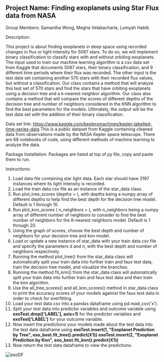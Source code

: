 
## Project Name: Finding exoplanets using Star Flux data from NASA

Group Members: Samantha Wong, Megha Velakacharla, Lumyah Habib

Description: 

This project is about finding exoplanets in deep space using recorded changes in flux
or light intensity for 5087 stars. To do so, we will implement binary classification to classify stars with and without orbiting exoplanets. The input used to train our machine learning algorithm is a csv data set from Kaggle that documents 5087 stars, their binary classification, and 9 different time periods where their flux was recorded. The other input is the test data set containing another 570 stars with their recorded flux values, but without a classification. Our class contains a method that will analyze this test set of 570 stars and find the stars that have orbiting exoplanets using a decision tree and a k-nearest neighbor algorithm. Our class also contains a method that will compare the scores of different depths of the decision tree and number of neighbors considered in the KNN algorithm to find the best parameters for the models. Ultimately, the output will be the test data set with the addition of their binary classification.
  
Data set link: https://www.kaggle.com/keplersmachines/kepler-labelled-time-series-data
This is a public dataset from Kaggle containing cleaned data from observations made by the NASA Kepler space telescope. There are 68 notebooks of code, using different methods of machine learning to analyze the data.

Package Installation:
Packages are listed at top of py file, copy and paste them to run.

Instructions:
1) Load data file containing star light data. Each star should have 3197 instances where its light intensity is recorded. 
2) Load the train data csv file as an instance of the star_data class.
3) Run plot_tree_scores (depths = ), with depths being a numpy array of different depths to help find the best depth for the decision tree model. Default is 1 through 10.
4) Run plot_knn_scores ( n_neighbors = ), with n_neighbors being a numpy array of different number of neighbors to consider to find the best number of neighbors for the K-nearest neighbors model. Default is 1 through 20.
5) Using the graph of scores, choose the best depth and number of neighbors for your decision tree and knn model.
6) Load or update a new instance of star_data with your train data csv file and specify the parameters d and n, with the best depth and number of neighbors respectively. 
7) Running the method plot_tree() from the star_data class will automatically split your train data into further train and faux test data, train the decision tree model, and visualize the branches.
8) Running the method fit_knn() from the star_data class will automatically split your train data into further train and faux test data and then train the knn algorithm.
9) Use the all_tree_scores() and all_knn_scores() method in star_data class to print the accuracy scores of your models againist the faux test data in order to check for overfitting. 
10) Load your test data csv into a pandas dataframe using pd.read_csv('x').
11) Split your test data into predictor variables and outcome variable using **exoTest.drop(['LABEL'], axis=1)** for the predictor variables and **exoTest['LABEL']** for your outcome variable.
12) Now insert the predictions your models made about the test data into the test data dataframe using 
  **exoTest.insert(1, "Exoplanet Prediction by Tree", exo_best.fit_tree().predict(X1))**
  **exoTest.insert(2, "Exoplanet Prediction by Knn", exo_best.fit_knn().predict(X1))**
13) Now return the test data dataframe to view the predictions. 
    

![exoDF](https://user-images.githubusercontent.com/97067377/158475988-40ada8d3-8208-45ea-8e0e-b6ca7a983476.jpg)




